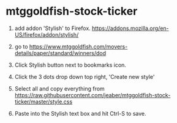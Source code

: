 # mtggoldfish-stock-ticker

1. add addon 'Stylish' to Firefox.  https://addons.mozilla.org/en-US/firefox/addon/stylish/

2. go to  https://www.mtggoldfish.com/movers-details/paper/standard/winners/dod

3. Click Stylish button next to bookmarks icon.
4. Click the 3 dots drop down top right, 'Create new style'
5. Select all and copy everything from https://raw.githubusercontent.com/jeaber/mtggoldfish-stock-ticker/master/style.css
6. Paste into the Stylish text box and hit Ctrl-S to save.

